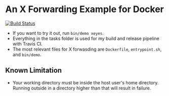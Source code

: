 # An X Forwarding Example for Docker

[![Build Status](https://travis-ci.org/justin-vanwinkle/Docker-XForward-Example.svg?branch=master)](https://travis-ci.org/justin-vanwinkle/Docker-XForward-Example)

* If you want to try it out, run `bin/demo xeyes`.
* Everything in the tasks folder is used for my build and release pipeline with Travis CI.
* The most relevant files for X forwasding are `Dockerfile`, `entrypoint.sh`, and `bin/demo`.

## Known Limitation

* Your working directory must be inside the host user's home directory.  Running outside in a directory higher than that will result in failure.
